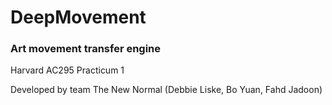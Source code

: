 # DeepMovement
### Art movement transfer engine

Harvard AC295 Practicum 1

Developed by team The New Normal (Debbie Liske, Bo Yuan, Fahd Jadoon)
